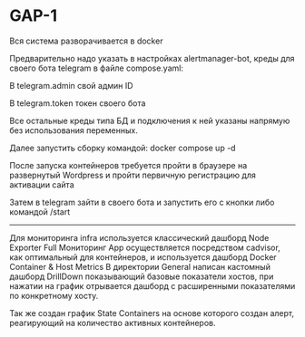 # GAP-1
Вся система разворачивается в docker

Предварительно надо указать в настройках alertmanager-bot, креды для своего бота telegram в файле compose.yaml:

В telegram.admin свой админ ID

В telegram.token токен своего бота

Все остальные креды типа БД и подключения к ней указаны напрямую без использования переменных.

Далее запустить сборку командой: 
docker compose up -d

После запуска контейнеров требуется пройти в браузере на развернутый Wordpress и пройти первичную регистрацию для активации сайта

Затем в telegram зайти в своего бота и запустить его с кнопки либо командой /start

------------------------------------------------------------------------------

Для мониторинга infra используется классический дашборд Node Exporter Full
Мониторинг App осуществляется посредством cadvisor, как оптимальный для контейнеров, и используется дашборд 
Docker Container & Host Metrics
В директории General написан кастомный дашборд DrillDown показывающий базовые показатели хостов, при нажатии на график отрывается дашборд с расширенными показателями по конкретному хосту.

Так же создан график State Containers на основе которого создан алерт, реагирующий на количество активных контейнеров.